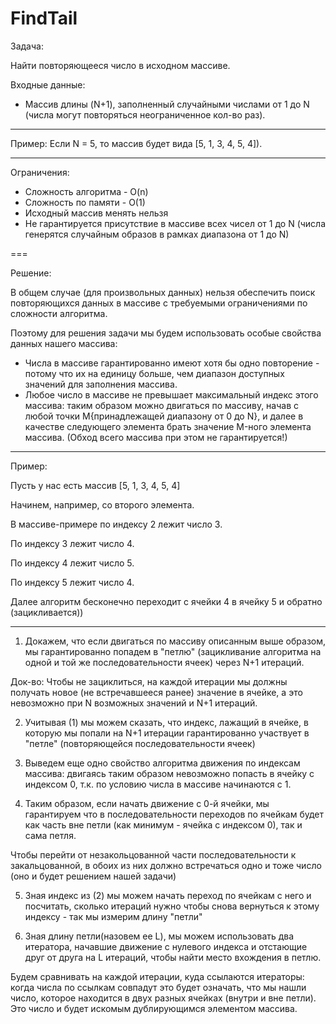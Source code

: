 # FindTail

Задача:

Найти повторяющееся число в исходном массиве.

Входные данные:
 * Массив длины (N+1), заполненный случайными числами от 1 до N (числа могут повторяться неограниченное кол-во раз).

***
Пример:
Если N = 5, то массив будет вида [5, 1, 3, 4, 5, 4]).
***

Ограничения:

 * Сложность алгоритма - O(n)
 * Сложность по памяти - O(1)
 * Исходный массив менять нельзя
 * Не гарантируется присутствие в массиве всех чисел от 1 до N (числа генерятся случайным образов в рамках диапазона от 1 до N)
 
===

Решение: 

В общем случае (для произвольных данных) нельзя обеспечить поиск повторяющихся данных в массиве с требуемыми ограничениями по сложности алгоритма.

Поэтому для решения задачи мы будем использовать особые свойства данных нашего массива:
 * Числа в массиве гарантированно имеют хотя бы одно повторение - потому что их на единицу больше, чем диапазон доступных значений для заполнения массива.
 * Любое число в массиве не превышает максимальный индекс этого массива: таким образом можно двигаться по массиву, начав с любой точки M{принадлежащей диапазону от 0 до N}, и далее в качестве следующего элемента брать значение M-ного элемента массива. (Обход всего массива при этом не гарантируется!)

***
Пример: 

Пусть у нас есть массив [5, 1, 3, 4, 5, 4]

Начинем, например, со второго элемента. 

В массиве-примере по индексу 2 лежит число 3.

По индексу 3 лежит число 4.

По индексу 4 лежит число 5.

По индексу 5 лежит число 4.

Далее алгоритм бесконечно переходит с ячейки 4 в ячейку 5 и обратно (зацикливается))
***

1) Докажем, что если двигаться по массиву описанным выше образом, мы гарантированно попадем в "петлю" (зацикливание алгоритма на одной и той же последовательности ячеек) через N+1 итераций.

Док-во: Чтобы не зациклиться, на каждой итерации мы должны получать новое (не встречавшееся ранее) значение в ячейке, а это невозможно при N возможных значений и N+1 итераций.

2) Учитывая (1) мы можем сказать, что индекс, лажащий в ячейке, в которую мы попали на N+1 итерации гарантированно участвует в "петле" (повторяющейся последовательности ячеек)

3) Выведем еще одно свойство алгоритма движения по индексам массива: двигаясь таким образом невозможно попасть в ячейку с индексом 0, т.к. по условию числа в массиве начинаются с 1.

4) Таким образом, если начать движение с 0-й ячейки, мы гарантируем что в последовательности переходов по ячейкам будет как часть вне петли (как минимум - ячейка с индексом 0), так и сама петля.

Чтобы перейти от незакольцованной части последовательности к закальцованной, в обоих из них должно встречаться одно и тоже число (оно и будет решением нашей задачи)

5) Зная индекс из (2) мы можем начать переход по ячейкам с него и посчитать, сколько итераций нужно чтобы снова вернуться к этому индексу - так мы измерим длину "петли"

6) Зная длину петли(назовем ее L), мы можем использовать два итератора, начавшие движение с нулевого индекса и отстающие друг от друга на L итераций, чтобы найти место вхождения в петлю. 

Будем сравнивать на каждой итерации, куда ссылаются итераторы: когда числа по ссылкам совпадут это будет означать, что мы нашли число, которое находится в двух разных ячейках (внутри и вне петли). Это число и будет искомым дублирующимся элементом массива.